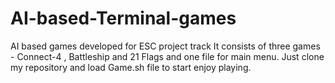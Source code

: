 # AI-based-Terminal-games
AI based games developed for ESC project track
It consists of three games - Connect-4 , Battleship and 21 Flags and one file for main menu. 
Just clone my repository and load Game.sh file to start enjoy playing.
